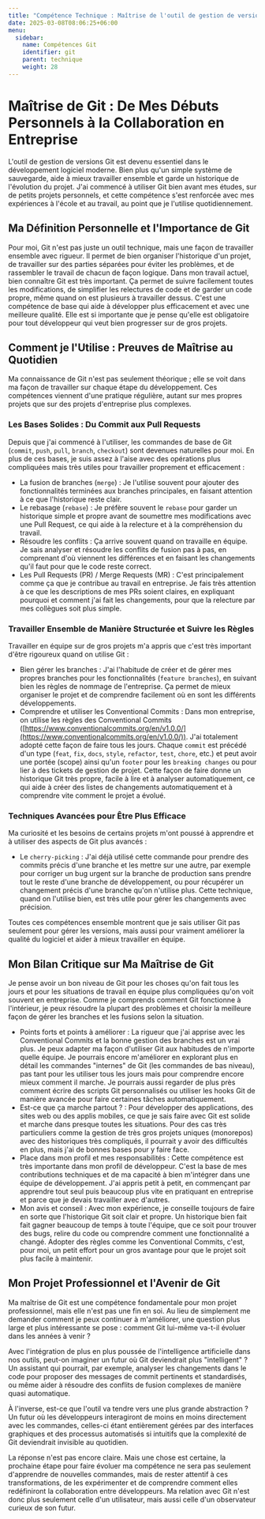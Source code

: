```yaml
---
title: "Compétence Technique : Maîtrise de l'outil de gestion de version Git"
date: 2025-03-08T08:06:25+06:00
menu:
  sidebar:
    name: Compétences Git
    identifier: git
    parent: technique
    weight: 28
---
```


# Maîtrise de Git : De Mes Débuts Personnels à la Collaboration en Entreprise

L'outil de gestion de versions Git est devenu essentiel dans le développement logiciel moderne. Bien plus qu'un simple système de sauvegarde, aide à mieux travailler ensemble et garde un historique de l'évolution du projet. J'ai commencé à utiliser Git bien avant mes études, sur de petits projets personnels, et cette compétence s'est renforcée avec mes expériences à l'école et au travail, au point que je l'utilise quotidiennement.

## Ma Définition Personnelle et l'Importance de Git

Pour moi, Git n'est pas juste un outil technique, mais une façon de travailler ensemble avec rigueur. Il permet de bien organiser l'historique d'un projet, de travailler sur des parties séparées pour éviter les problèmes, et de rassembler le travail de chacun de façon logique. Dans mon travail actuel, bien connaître Git est très important. Ça permet de suivre facilement toutes les modifications, de simplifier les relectures de code et de garder un code propre, même quand on est plusieurs à travailler dessus. C'est une compétence de base qui aide à développer plus efficacement et avec une meilleure qualité. Elle est si importante que je pense qu'elle est obligatoire pour tout développeur qui veut bien progresser sur de gros projets.

## Comment je l'Utilise : Preuves de Maîtrise au Quotidien

Ma connaissance de Git n'est pas seulement théorique ; elle se voit dans ma façon de travailler sur chaque étape du développement. Ces compétences viennent d'une pratique régulière, autant sur mes propres projets que sur des projets d'entreprise plus complexes.

### Les Bases Solides : Du Commit aux Pull Requests

Depuis que j'ai commencé à l'utiliser, les commandes de base de Git (`commit`, `push`, `pull`, `branch`, `checkout`) sont devenues naturelles pour moi. En plus de ces bases, je suis assez à l'aise avec des opérations plus compliquées mais très utiles pour travailler proprement et efficacement :

* La fusion de branches (`merge`) : Je l'utilise souvent pour ajouter des fonctionnalités terminées aux branches principales, en faisant attention à ce que l'historique reste clair.
* Le rebasage (`rebase`) : Je préfère souvent le `rebase` pour garder un historique simple et propre avant de soumettre mes modifications avec une Pull Request, ce qui aide à la relecture et à la compréhension du travail.
* Résoudre les conflits : Ça arrive souvent quand on travaille en équipe. Je sais analyser et résoudre les conflits de fusion pas à pas, en comprenant d'où viennent les différences et en faisant les changements qu'il faut pour que le code reste correct.
* Les Pull Requests (PR) / Merge Requests (MR) : C'est principalement comme ça que je contribue au travail en entreprise. Je fais très attention à ce que les descriptions de mes PRs soient claires, en expliquant pourquoi et comment j'ai fait les changements, pour que la relecture par mes collègues soit plus simple.

### Travailler Ensemble de Manière Structurée et Suivre les Règles

Travailler en équipe sur de gros projets m'a appris que c'est très important d'être rigoureux quand on utilise Git :

* Bien gérer les branches : J'ai l'habitude de créer et de gérer mes propres branches pour les fonctionnalités (`feature branches`), en suivant bien les règles de nommage de l'entreprise. Ça permet de mieux organiser le projet et de comprendre facilement où en sont les différents développements.
* Comprendre et utiliser les Conventional Commits : Dans mon entreprise, on utilise les règles des Conventional Commits ([https://www.conventionalcommits.org/en/v1.0.0/](https://www.conventionalcommits.org/en/v1.0.0/)). J'ai totalement adopté cette façon de faire tous les jours. Chaque `commit` est précédé d'un type (`feat`, `fix`, `docs`, `style`, `refactor`, `test`, `chore`, etc.) et peut avoir une portée (scope) ainsi qu'un `footer` pour les `breaking changes` ou pour lier à des tickets de gestion de projet. Cette façon de faire donne un historique Git très propre, facile à lire et à analyser automatiquement, ce qui aide à créer des listes de changements automatiquement et à comprendre vite comment le projet a évolué.

### Techniques Avancées pour Être Plus Efficace

Ma curiosité et les besoins de certains projets m'ont poussé à apprendre et à utiliser des aspects de Git plus avancés :

* Le `cherry-picking` : J'ai déjà utilisé cette commande pour prendre des commits précis d'une branche et les mettre sur une autre, par exemple pour corriger un bug urgent sur la branche de production sans prendre tout le reste d'une branche de développement, ou pour récupérer un changement précis d'une branche qu'on n'utilise plus. Cette technique, quand on l'utilise bien, est très utile pour gérer les changements avec précision.

Toutes ces compétences ensemble montrent que je sais utiliser Git pas seulement pour gérer les versions, mais aussi pour vraiment améliorer la qualité du logiciel et aider à mieux travailler en équipe.

## Mon Bilan Critique sur Ma Maîtrise de Git

Je pense avoir un bon niveau de Git pour les choses qu'on fait tous les jours et pour les situations de travail en équipe plus compliquées qu'on voit souvent en entreprise. Comme je comprends comment Git fonctionne à l'intérieur, je peux résoudre la plupart des problèmes et choisir la meilleure façon de gérer les branches et les fusions selon la situation.

* Points forts et points à améliorer : La rigueur que j'ai apprise avec les Conventional Commits et la bonne gestion des branches est un vrai plus. Je peux adapter ma façon d'utiliser Git aux habitudes de n'importe quelle équipe. Je pourrais encore m'améliorer en explorant plus en détail les commandes "internes" de Git (les commandes de bas niveau), pas tant pour les utiliser tous les jours mais pour comprendre encore mieux comment il marche. Je pourrais aussi regarder de plus près comment écrire des scripts Git personnalisés ou utiliser les hooks Git de manière avancée pour faire certaines tâches automatiquement.
* Est-ce que ça marche partout ? : Pour développer des applications, des sites web ou des applis mobiles, ce que je sais faire avec Git est solide et marche dans presque toutes les situations. Pour des cas très particuliers comme la gestion de très gros projets uniques (monorepos) avec des historiques très compliqués, il pourrait y avoir des difficultés en plus, mais j'ai de bonnes bases pour y faire face.
* Place dans mon profil et mes responsabilités : Cette compétence est très importante dans mon profil de développeur. C'est la base de mes contributions techniques et de ma capacité à bien m'intégrer dans une équipe de développement. J'ai appris petit à petit, en commençant par apprendre tout seul puis beaucoup plus vite en pratiquant en entreprise et parce que je devais travailler avec d'autres.
* Mon avis et conseil : Avec mon expérience, je conseille toujours de faire en sorte que l'historique Git soit clair et propre. Un historique bien fait fait gagner beaucoup de temps à toute l'équipe, que ce soit pour trouver des bugs, relire du code ou comprendre comment une fonctionnalité a changé. Adopter des règles comme les Conventional Commits, c'est, pour moi, un petit effort pour un gros avantage pour que le projet soit plus facile à maintenir.

## Mon Projet Professionnel et l'Avenir de Git

Ma maîtrise de Git est une compétence fondamentale pour mon projet professionnel, mais elle n'est pas une fin en soi. Au lieu de simplement me demander comment je peux continuer à m'améliorer, une question plus large et plus intéressante se pose : comment Git lui-même va-t-il évoluer dans les années à venir ?

Avec l'intégration de plus en plus poussée de l'intelligence artificielle dans nos outils, peut-on imaginer un futur où Git deviendrait plus "intelligent" ? Un assistant qui pourrait, par exemple, analyser les changements dans le code pour proposer des messages de commit pertinents et standardisés, ou même aider à résoudre des conflits de fusion complexes de manière quasi automatique.

À l'inverse, est-ce que l'outil va tendre vers une plus grande abstraction ? Un futur où les développeurs interagiront de moins en moins directement avec les commandes, celles-ci étant entièrement gérées par des interfaces graphiques et des processus automatisés si intuitifs que la complexité de Git deviendrait invisible au quotidien.

La réponse n'est pas encore claire. Mais une chose est certaine, la prochaine étape pour faire évoluer ma compétence ne sera pas seulement d'apprendre de nouvelles commandes, mais de rester attentif à ces transformations, de les expérimenter et de comprendre comment elles redéfiniront la collaboration entre développeurs. Ma relation avec Git n'est donc plus seulement celle d'un utilisateur, mais aussi celle d'un observateur curieux de son futur.
